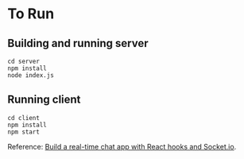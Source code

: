 # To Run

## Building and running server
```
cd server 
npm install
node index.js
```

## Running client
```
cd client
npm install
npm start 
```

Reference: [Build a real-time chat app with React hooks and Socket.io](https://medium.com/p/build-a-real-time-chat-app-with-react-hooks-and-socket-io-4859c9afecb0?source=email-63d38b10a2f2--writer.postDistributed&sk=033d9c474a542bd8640709295b842729).


